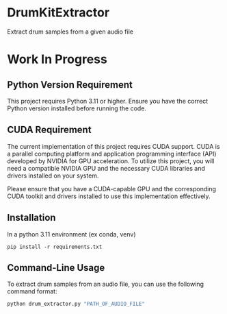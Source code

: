 # DrumKitExtractor
Extract drum samples from a given audio file

# Work In Progress

## Python Version Requirement

This project requires Python 3.11 or higher. Ensure you have the correct Python version installed before running the code.

## CUDA Requirement

The current implementation of this project requires CUDA support. CUDA is a parallel computing platform and application programming interface (API) developed by NVIDIA for GPU acceleration. To utilize this project, you will need a compatible NVIDIA GPU and the necessary CUDA libraries and drivers installed on your system.

Please ensure that you have a CUDA-capable GPU and the corresponding CUDA toolkit and drivers installed to use this implementation effectively.

## Installation

In a python 3.11 environment (ex conda, venv)
```
pip install -r requirements.txt
```

## Command-Line Usage

To extract drum samples from an audio file, you can use the following command format:

```bash
python drum_extractor.py "PATH_OF_AUDIO_FILE"